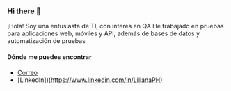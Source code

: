 ### Hi there 👋

<!--
**LilaPerez04/LilaPerez04** is a ✨ _special_ ✨ repository because its `README.md` (this file) appears on your GitHub profile. -->


¡Hola! 
Soy una entusiasta de TI, con interés en QA
He trabajado en pruebas para aplicaciones web, móviles y API, además de bases de datos y automatización de pruebas

#### Dónde me puedes encontrar

- [Correo](mailto:liliana.perezh.05@gmail.com)
- [LinkedIn])(https://www.linkedin.com/in/LilianaPH)
